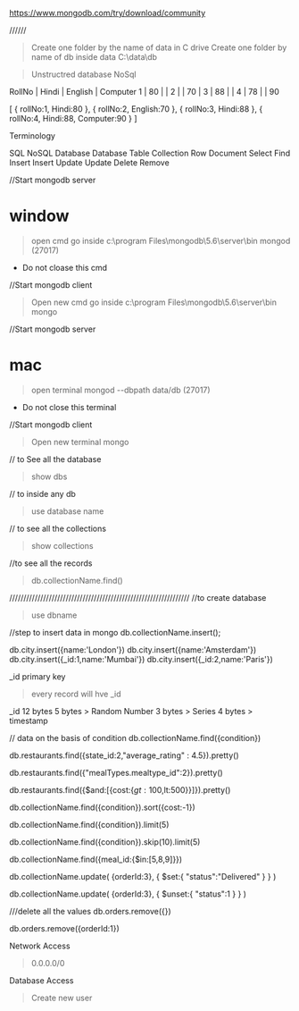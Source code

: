 https://www.mongodb.com/try/download/community

//////
> Create one folder by the name of data in C drive
> Create one folder by name of db inside data
> C:\data\db

> Unstructred database
> NoSql


RollNo | Hindi | English | Computer
  1    |  80   |         |
  2    |       |   70    |
  3    |  88   |         |
  4    |  78   |         |   90
  

[
    {
        rollNo:1,
        Hindi:80
    },
    {
        rollNo:2,
        English:70
    },
    {
        rollNo:3,
        Hindi:88
    },
    {
        rollNo:4,
        Hindi:88,
        Computer:90
    }
]


Terminology

SQL         NoSQL
Database    Database
Table       Collection
Row         Document
Select      Find
Insert      Insert
Update      Update
Delete      Remove


//Start mongodb server
# window
> open cmd
> go inside c:\program Files\mongodb\5.6\server\bin
> mongod
(27017)
* Do not cloase this cmd

//Start mongodb client
> Open new cmd
> go inside c:\program Files\mongodb\5.6\server\bin
> mongo

//Start mongodb server
# mac
> open terminal
> mongod --dbpath data/db
(27017)
* Do not close this terminal

//Start mongodb client
> Open new terminal
> mongo

// to See all the database
> show dbs

// to inside any db
> use database name

// to see all the collections
> show collections

//to see all the records
> db.collectionName.find()


////////////////////////////////////////////////////////////////
//to create database
> use dbname

//step to insert data in mongo
db.collectionName.insert();

db.city.insert({name:'London'})
db.city.insert({name:'Amsterdam'})
db.city.insert({_id:1,name:'Mumbai'})
db.city.insert({_id:2,name:'Paris'})

_id primary key
> every record will hve _id

_id 12 bytes
5 bytes > Random Number
3 bytes > Series
4 bytes > timestamp


// data on the basis of condition
db.collectionName.find({condition})

db.restaurants.find({state_id:2,"average_rating" : 4.5}).pretty()

db.restaurants.find({"mealTypes.mealtype_id":2}).pretty()

db.restaurants.find({$and:[{cost:{$gt:100,$lt:500}}]}).pretty()

db.collectionName.find({condition}).sort({cost:-1})


db.collectionName.find({condition}).limit(5)


db.collectionName.find({condition}).skip(10).limit(5)

db.collectionName.find({meal_id:{$in:[5,8,9]}})

db.collectionName.update(
    {orderId:3},
    {
        $set:{
            "status":"Delivered"
        }
    }
)

db.collectionName.update(
    {orderId:3},
    {
        $unset:{
            "status":1
        }
    }
)

///delete all the values
db.orders.remove({})

db.orders.remove({orderId:1})

Network Access
> 0.0.0.0/0

Database Access
> Create new user
